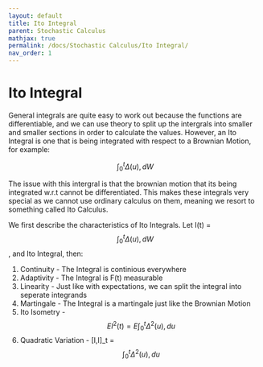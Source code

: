 ```yaml
---
layout: default
title: Ito Integral
parent: Stochastic Calculus
mathjax: true
permalink: /docs/Stochastic Calculus/Ito Integral/
nav_order: 1
---
```

# Ito Integral
General integrals are quite easy to work out because the functions are differentiable, and we can use theory to split up the intergrals into smaller and smaller sections in order to calculate the values. However, an Ito Integral is one that is being integrated with respect to a Brownian Motion, for example:

$$\int_{0}^{t} \Delta (u) ,dW$$

The issue with this intergral is that the brownian motion that its being integrated w.r.t cannot be differentiated. This makes these integrals very special as we cannot use ordinary calculus on them, meaning we resort to something called Ito Calculus.

We first describe the characteristics of Ito Integrals. Let I(t) = $$\int_{0}^{t} \Delta (u) ,dW$$, and Ito Integral, then:
1. Continuity - The Integral is continious everywhere
2. Adaptivity - The Integral is F(t) measurable
3. Linearity - Just like with expectations, we can split the integral into seperate integrands
4. Martingale - The Integral is a martingale just like the Brownian Motion
5. Ito Isometry - $$EI^2(t) = E \int_{0}^{t} \Delta^2 (u) ,du$$
6. Quadratic Variation - [I,I]_t = $$\int_{0}^{t} \Delta^2 (u) ,du$$
